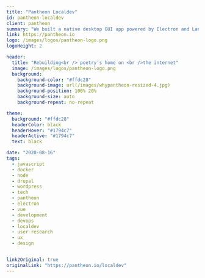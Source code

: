 ```yaml
---
title: "Pantheon Localdev"
id: pantheon-localdev
client: pantheon
summary: "We built a native desktop GUI app powered by Electron and Lando so Pantheon users can easily work on their sites locally."
link: https://pantheon.io
logo: /images/logos/pantheon-logo.png
logoHeight: 2

header:
  title: "Rebuilding<br /> poetry's home on <br />the internet"
  image: /images/logos/pantheon-logo.png
  background:
    background-color: "#ffdc28"
    background-image: url(/images/whypantheon-resized-4.jpg)
    background-position: 100% 20%
    background-size: auto
    background-repeat: no-repeat

theme:
  background: "#ffdc28"
  headerColor: black
  headerHover: "#1794c7"
  headerActive: "#1794c7"
  text: black

date: "2020-08-16"
tags:
  - javascript
  - docker
  - node
  - drupal
  - wordpress
  - tech
  - pantheon
  - electron
  - vue
  - development
  - devops
  - localdev
  - user-research
  - ux
  - design


link2Original: true
originalLink: "https://pantheon.io/localdev"
---
```


